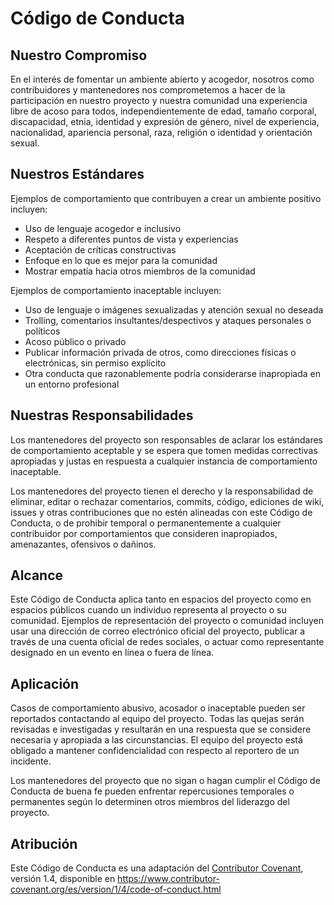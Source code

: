 # Código de Conducta

## Nuestro Compromiso

En el interés de fomentar un ambiente abierto y acogedor, nosotros como contribuidores y mantenedores nos comprometemos a hacer de la participación en nuestro proyecto y nuestra comunidad una experiencia libre de acoso para todos, independientemente de edad, tamaño corporal, discapacidad, etnia, identidad y expresión de género, nivel de experiencia, nacionalidad, apariencia personal, raza, religión o identidad y orientación sexual.

## Nuestros Estándares

Ejemplos de comportamiento que contribuyen a crear un ambiente positivo incluyen:

* Uso de lenguaje acogedor e inclusivo
* Respeto a diferentes puntos de vista y experiencias
* Aceptación de críticas constructivas
* Enfoque en lo que es mejor para la comunidad
* Mostrar empatía hacia otros miembros de la comunidad

Ejemplos de comportamiento inaceptable incluyen:

* Uso de lenguaje o imágenes sexualizadas y atención sexual no deseada
* Trolling, comentarios insultantes/despectivos y ataques personales o políticos
* Acoso público o privado
* Publicar información privada de otros, como direcciones físicas o electrónicas, sin permiso explícito
* Otra conducta que razonablemente podría considerarse inapropiada en un entorno profesional

## Nuestras Responsabilidades

Los mantenedores del proyecto son responsables de aclarar los estándares de comportamiento aceptable y se espera que tomen medidas correctivas apropiadas y justas en respuesta a cualquier instancia de comportamiento inaceptable.

Los mantenedores del proyecto tienen el derecho y la responsabilidad de eliminar, editar o rechazar comentarios, commits, código, ediciones de wiki, issues y otras contribuciones que no estén alineadas con este Código de Conducta, o de prohibir temporal o permanentemente a cualquier contribuidor por comportamientos que consideren inapropiados, amenazantes, ofensivos o dañinos.

## Alcance

Este Código de Conducta aplica tanto en espacios del proyecto como en espacios públicos cuando un individuo representa al proyecto o su comunidad. Ejemplos de representación del proyecto o comunidad incluyen usar una dirección de correo electrónico oficial del proyecto, publicar a través de una cuenta oficial de redes sociales, o actuar como representante designado en un evento en línea o fuera de línea.

## Aplicación

Casos de comportamiento abusivo, acosador o inaceptable pueden ser reportados contactando al equipo del proyecto. Todas las quejas serán revisadas e investigadas y resultarán en una respuesta que se considere necesaria y apropiada a las circunstancias. El equipo del proyecto está obligado a mantener confidencialidad con respecto al reportero de un incidente.

Los mantenedores del proyecto que no sigan o hagan cumplir el Código de Conducta de buena fe pueden enfrentar repercusiones temporales o permanentes según lo determinen otros miembros del liderazgo del proyecto.

## Atribución

Este Código de Conducta es una adaptación del [Contributor Covenant](https://www.contributor-covenant.org), versión 1.4, disponible en https://www.contributor-covenant.org/es/version/1/4/code-of-conduct.html
